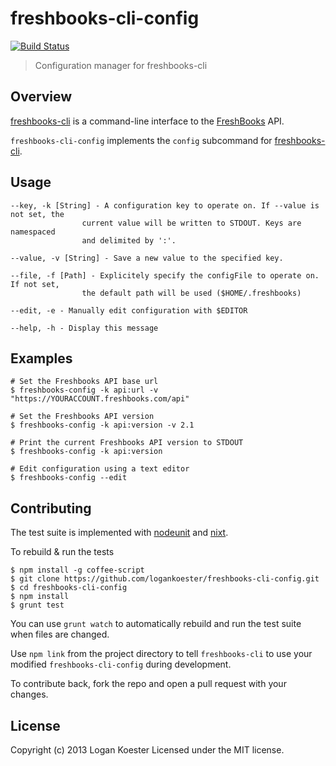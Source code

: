 # freshbooks-cli-config 
[![Build Status](https://secure.travis-ci.org/logankoester/freshbooks-cli-config.png?branch=master)](http://travis-ci.org/logankoester/freshbooks-cli-config)

> Configuration manager for freshbooks-cli

## Overview

[freshbooks-cli](https://github.com/logankoester/freshbooks-cli) is a
command-line interface to the [FreshBooks](http://freshbooks.com/) API.

`freshbooks-cli-config` implements the `config` subcommand for
[freshbooks-cli](https://github.com/logankoester/freshbooks-cli).


## Usage

    --key, -k [String] - A configuration key to operate on. If --value is not set, the
                    current value will be written to STDOUT. Keys are namespaced
                    and delimited by ':'.

    --value, -v [String] - Save a new value to the specified key.

    --file, -f [Path] - Explicitely specify the configFile to operate on. If not set,
                    the default path will be used ($HOME/.freshbooks)

    --edit, -e - Manually edit configuration with $EDITOR

    --help, -h - Display this message


## Examples

    # Set the Freshbooks API base url
    $ freshbooks-config -k api:url -v "https://YOURACCOUNT.freshbooks.com/api"

    # Set the Freshbooks API version
    $ freshbooks-config -k api:version -v 2.1

    # Print the current Freshbooks API version to STDOUT
    $ freshbooks-config -k api:version

    # Edit configuration using a text editor
    $ freshbooks-config --edit


## Contributing

The test suite is implemented with
[nodeunit](https://github.com/caolan/nodeunit) and
[nixt](https://github.com/vesln/nixt).

To rebuild & run the tests

    $ npm install -g coffee-script
    $ git clone https://github.com/logankoester/freshbooks-cli-config.git
    $ cd freshbooks-cli-config
    $ npm install
    $ grunt test

You can use `grunt watch` to automatically rebuild and run the test suite when
files are changed.

Use `npm link` from the project directory to tell `freshbooks-cli` to use
your modified `freshbooks-cli-config` during development.

To contribute back, fork the repo and open a pull request with your changes.


## License

Copyright (c) 2013 Logan Koester
Licensed under the MIT license.


